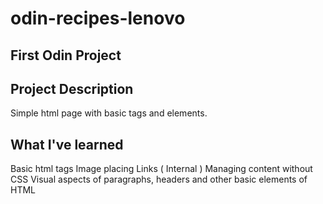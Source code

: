 # odin-recipes-lenovo

## First Odin Project

## Project Description

Simple html page with basic tags and elements.

## What I've learned

Basic html tags
Image placing
Links ( Internal )
Managing content without CSS
Visual aspects of paragraphs, headers and other basic elements of HTML
